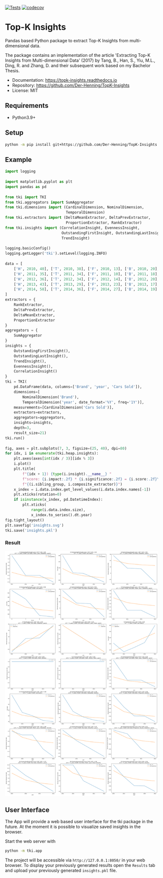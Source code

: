 [![Tests](https://github.com/Der-Henning/TopK-Insights/actions/workflows/tests.yml/badge.svg)](https://github.com/Der-Henning/TopK-Insights/actions/workflows/tests.yml)
[![codecov](https://codecov.io/github/Der-Henning/TopK-Insights/branch/main/graph/badge.svg?token=UhCvn9aoVm)](https://codecov.io/github/Der-Henning/TopK-Insights)

# Top-K Insights

Pandas based Python package to extract Top-K Insights from multi-dimensional data.

The package contains an implementation of the article 'Extracting Top-K Insights from Multi-dimensional Data' (2017) by Tang, B., Han, S., Yiu, M.L., Ding, R. and Zhang, D. and their subsequent work based on my Bachelor Thesis.

- Documentation: https://topk-insights.readthedocs.io
- Repository: https://github.com/Der-Henning/TopK-Insights
- License: MIT

## Requirements

- Python3.9+

## Setup

````bash
python -m pip install git+https://github.com/Der-Henning/TopK-Insights
````

## Example

````Python
import logging

import matplotlib.pyplot as plt
import pandas as pd

from tki import TKI
from tki.aggregators import SumAggregator
from tki.dimensions import (CardinalDimension, NominalDimension,
                            TemporalDimension)
from tki.extractors import (DeltaMeanExtractor, DeltaPrevExtractor,
                            ProportionExtractor, RankExtractor)
from tki.insights import (CorrelationInsight, EvennessInsight,
                          OutstandingFirstInsight, OutstandingLastInsight,
                          TrendInsight)

logging.basicConfig()
logging.getLogger('tki').setLevel(logging.INFO)

data = [
    ['H', 2010, 40], ['T', 2010, 38], ['F', 2010, 13], ['B', 2010, 20],
    ['H', 2011, 35], ['T', 2011, 34], ['F', 2011, 10], ['B', 2011, 18],
    ['H', 2012, 36], ['T', 2012, 34], ['F', 2012, 14], ['B', 2012, 20],
    ['H', 2013, 43], ['T', 2013, 29], ['F', 2013, 23], ['B', 2013, 17],
    ['H', 2014, 58], ['T', 2014, 36], ['F', 2014, 27], ['B', 2014, 19]
]
extractors = {
    RankExtractor,
    DeltaPrevExtractor,
    DeltaMeanExtractor,
    ProportionExtractor
}
aggregators = {
    SumAggregator
}
insights = {
    OutstandingFirstInsight(),
    OutstandingLastInsight(),
    TrendInsight(),
    EvennessInsight(),
    CorrelationInsight()
}
tki = TKI(
    pd.DataFrame(data, columns=['Brand', 'year', 'Cars Sold']),
    dimensions=[
        NominalDimension('Brand'),
        TemporalDimension('year', date_format='%Y', freq='1Y')],
    measurements=[CardinalDimension('Cars Sold')],
    extractors=extractors,
    aggregators=aggregators,
    insights=insights,
    depth=3,
    result_size=21)
tki.run()

fig, axes = plt.subplots(7, 3, figsize=(25, 40), dpi=80)
for idx, i in enumerate(tki.heap.insights):
    plt.axes(axes[int(idx / 3)][idx % 3])
    i.plot()
    plt.title(
        f"{idx + 1}) {type(i.insight).__name__} "
        f"score: {i.impact:.2f} * {i.significance:.2f} = {i.score:.2f}\n"
        f"{(i.sibling_group, i.composite_extractor)}")
    x_index = i.data.index.get_level_values(i.data.index.names[-1])
    plt.xticks(rotation=0)
    if isinstance(x_index, pd.DatetimeIndex):
        plt.xticks(
            range(i.data.index.size),
            x_index.to_series().dt.year)
fig.tight_layout()
plt.savefig('insights.svg')
tki.save('insights.pkl')
````

### Result

![Insights](./insights.svg)

## User Interface

The App will provide a web based user interface for the tki package in the future.
At the moment it is possible to visualize saved insights in the browser.

Start the web server with

````bash
python -m tki.app
````

The project will be accessible via `http://127.0.0.1:8050/` in your web browser.
To display your previously generated results open the `Results` tab and upload your previously generated `insights.pkl` file.
